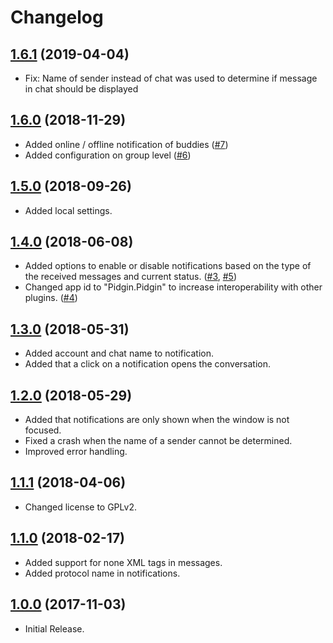# Changelog

## <a name="1.6.1"></a>[1.6.1](#1.6.1) (2019-04-04)
- Fix: Name of sender instead of chat was used to determine if message in chat should be displayed

## <a name="1.6.0"></a>[1.6.0](#1.6.0) (2018-11-29)
- Added online / offline notification of buddies ([#7](https://github.com/ChristianGalla/PidginWinToastNotifications/issues/7))
- Added configuration on group level ([#6](https://github.com/ChristianGalla/PidginWinToastNotifications/issues/6))

## <a name="1.5.0"></a>[1.5.0](#1.5.0) (2018-09-26)
- Added local settings.

## <a name="1.4.0"></a>[1.4.0](#1.4.0) (2018-06-08)
- Added options to enable or disable notifications based on the type of the received messages and current status. ([#3](https://github.com/ChristianGalla/PidginWinToastNotifications/issues/3), [#5](https://github.com/ChristianGalla/PidginWinToastNotifications/issues/5))
- Changed app id to "Pidgin.Pidgin" to increase interoperability with other plugins. ([#4](https://github.com/ChristianGalla/PidginWinToastNotifications/issues/4))

## <a name="1.3.0"></a>[1.3.0](#1.3.0) (2018-05-31)
- Added account and chat name to notification.
- Added that a click on a notification opens the conversation.

## <a name="1.2.0"></a>[1.2.0](#1.2.0) (2018-05-29)
- Added that notifications are only shown when the window is not focused.
- Fixed a crash when the name of a sender cannot be determined.
- Improved error handling.

## <a name="1.1.1"></a>[1.1.1](#1.1.1) (2018-04-06)
- Changed license to GPLv2.

## <a name="1.1.0"></a>[1.1.0](#1.1.0) (2018-02-17)
- Added support for none XML tags in messages.
- Added protocol name in notifications.

## <a name="1.0.0"></a>[1.0.0](#1.0.0) (2017-11-03)
- Initial Release.